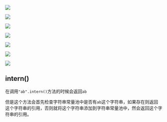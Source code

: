 

![](https://pic2.superbed.cn/item/5e0169ab76085c32893d8218.jpg)

![](https://pic1.superbed.cn/item/5e0169e776085c32893d8fcc.jpg)

![](https://pic1.superbed.cn/item/5e016a0776085c32893d9747.jpg)



![](https://pic.superbed.cn/item/5e128e2d76085c3289f9e8c1.jpg)

![](https://pic.superbed.cn/item/5e128e4d76085c3289f9ec79.jpg)

![](https://pic.superbed.cn/item/5e128e5976085c3289f9edfd.jpg)





![](https://ae01.alicdn.com/kf/Hb333d7999032415081b1ddd795e84933z.jpg)



## intern()

在调用`"ab".intern()`方法的时候会返回`ab`

但是这个方法会首先检查字符串常量池中是否有`ab`这个字符串，如果存在则返回这个字符串的引用，否则就将这个字符串添加到字符串常量池中，然会返回这个字符串的引用。

